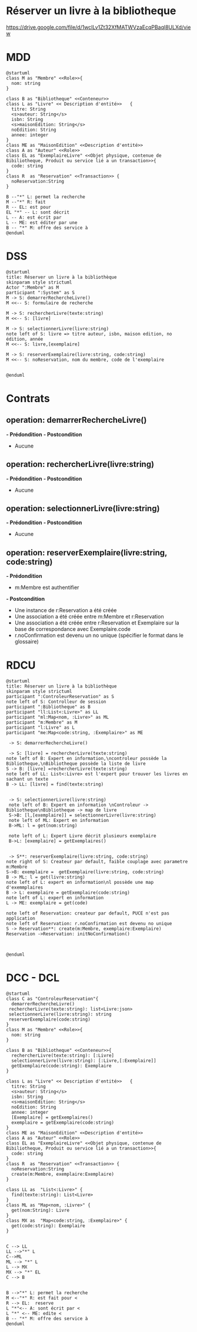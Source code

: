 # Réserver un livre à la bibliotheque
https://drive.google.com/file/d/1wclLv1Zt32XfMATWVzaEcqPBaql8ULXd/view

# MDD
```plantuml
@startuml
class M as "Membre" <<Role>>{
  nom: string
}

class B as "Bibliotheque" <<Conteneur>>
class L as "Livre" << Description d'entité>>   {
  titre: String
  <s>auteur: String</s>
  isbn: String
  <s>maisonEdition: String</s>
  noEdition: String
  annee: integer
} 
class ME as "MaisonEdition" <<Description d'entité>>
class A as "Auteur" <<Role>>
class EL as "ExemplaireLivre" <<Objet physique, contenue de Bibiliotheque, Produit ou service lié a un transaction>>{
  code: string
}
class R  as "Reservation" <<Transaction>> {
  noReservation:String
}

B --"*" L: permet la recherche
M --"*" R: fait
R -- EL: est pour
EL "*" -- L: sont décrit 
L -- A: est écrit par 
L -- ME: est éditer par une
B -- "*" M: offre des service à 
@enduml
```

# DSS
```plantuml
@startuml
title: Réserver un livre à la bibliothèque
skinparam style strictuml
Actor ":Membre" as M
participant ":System" as S
M -> S: demarrerRechercheLivre()
M <<-- S: formulaire de recherche

M -> S: rechercherLivre(texte:string)
M <<-- S: [livre]

M -> S: selectionnerLivre(livre:string)
note left of S: livre => titre auteur, isbn, maison edition, no édition, année
M <<-- S: livre,[exemplaire]

M -> S: reserverExemplaire(livre:string, code:string)
M <<-- S: noReservation, nom du membre, code de l'exemplaire


@enduml
```

# Contrats

## operation: demarrerRechercheLivre()
**- Prédondition**
**- Postcondition**
  - Aucune


## operation: rechercherLivre(livre:string)
**- Prédondition**
**- Postcondition**
 - Aucune


## operation: selectionnerLivre(livre:string)
**- Prédondition**
**- Postcondition**
 - Aucune


## operation: reserverExemplaire(livre:string, code:string)
**- Prédondition**
  - m:Membre est authentifier


**- Postcondition**
  - Une instance de r:Reservation a été créée
  - Une association a été créée entre m:Membre et r:Reservation
  - Une association a été créée entre r:Reservation et Exemplaire sur la base de correspondance avec Exemplaire.code
  - r.noConfirmation est devenu un no unique (spécifier le format dans le glossaire)



# RDCU
```plantuml
@startuml
title: Réserver un livre à la bibliothèque
skinparam style strictuml
participant ":ControleurReservation" as S
note left of S: Controlleur de session
participant ":Bibliotheque" as B
participant "ll:List<:Livre>" as LL
participant "ml:Map<nom, :Livre>" as ML
participant "m:Membre" as M
participant "l:Livre" as L
participant "me:Map<code:string, :Exemplaire>" as ME

 -> S: demarrerRechercheLivre() 

 -> S: [livre] = rechercherLivre(texte:string)
note left of B: Expert en information,\ncontroleur possède la Bibliotheque,\nBibliotheque possède la liste de livre
S -> B: [livre] =rechercherLivre(texte:string)
note left of LL: List<:Livre> est l'expert pour trouver les livres en sachant un texte
B -> LL: [livre] = find(texte:string)


 -> S: selectionnerLivre(livre:string)
 note left of B: Expert en information \nControleur -> Bibliotheque\nBibliotheque -> map de livre
 S->B: [l,[exemplaire]] = selectionnerLivre(livre:string)
 note left of ML: Expert en information
 B->ML: l = get(nom:string)

 note left of L: Expert Livre décrit plusieurs exemplaire
 B->L: [exemplaire] = getExemplaires()


 -> S**: reserverExemplaire(livre:string, code:string)
note right of S: Createur par default, faible couplage avec parametre m:Membre
S->B: exemplaire =  getExemplaire(livre:string, code:string)
B -> ML: l = get(livre:string)
note left of L: expert en information\nl possède une map d'exemmplaires
B -> L: exemplaire = getExemplaire(code:string) 
note left of L: expert en information 
L -> ME: exemplaire = get(code)

note left of Reservation: createur par default, PUCE n'est pas application
note left of Reservation: r.noConfirmation est devenu no unique
S -> Reservation**: create(m:Membre, exemplaire:Exemplaire)
Reservation ->Reservation: initNoConfirmation()



@enduml
```

# DCC - DCL
```plantuml
@startuml
class C as "ControleurReservation"{
  demarrerRechercheLivre() 
 rechercherLivre(texte:string): list<Livre:json>
 selectionnerLivre(livre:string): string
 reserverExemplaire(code:string)
}
class M as "Membre" <<Role>>{
  nom: string
}

class B as "Bibliotheque" <<Conteneur>>{
  rechercherLivre(texte:string): [:Livre]
  selectionnerLivre(livre:string): [:Livre,[:Exemplaire]]
  getExemplaire(code:string): Exemplaire
}

class L as "Livre" << Description d'entité>>   {
  titre: String
  <s>auteur: String</s>
  isbn: String
  <s>maisonEdition: String</s>
  noEdition: String
  annee: integer
  [Exemplaire] = getExemplaires()
  exemplaire = getExemplaire(code:string) 
} 
class ME as "MaisonEdition" <<Description d'entité>>
class A as "Auteur" <<Role>>
class EL as "ExemplaireLivre" <<Objet physique, contenue de Bibiliotheque, Produit ou service lié a un transaction>>{
  code: string
}
class R  as "Reservation" <<Transaction>> {
  noReservation:String
  create(m:Membre, exemplaire:Exemplaire)
}

class LL as  "List<:Livre>" {
  find(texte:string): List<Livre>
}
class ML as "Map<nom, :Livre>" {
  get(nom:String): Livre
}
class MX as  "Map<code:string, :Exemplaire>" {
  get(code:string): Exemplaire
}


C --> LL
LL -->"*" L
C-->ML
ML --> "*" L
L --> MX
MX --> "*" EL
C --> B


B -->"*" L: permet la recherche
M <--"*" R: est fait pour <
R --> EL:  reserve 
L "*"<-- A: sont écrit par <
L "*" <-- ME: edite <
B -- "*" M: offre des service à 
@enduml
```